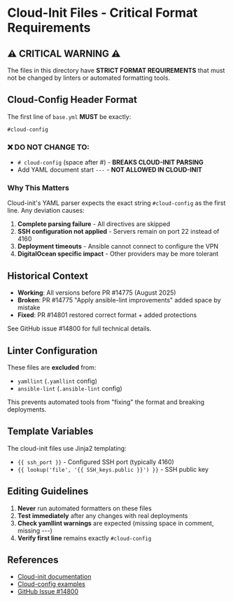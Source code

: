 # Cloud-Init Files - Critical Format Requirements

## ⚠️ CRITICAL WARNING ⚠️

The files in this directory have **STRICT FORMAT REQUIREMENTS** that must not be changed by linters or automated formatting tools.

## Cloud-Config Header Format

The first line of `base.yml` **MUST** be exactly:
```
#cloud-config
```

### ❌ DO NOT CHANGE TO:
- `# cloud-config` (space after #) - **BREAKS CLOUD-INIT PARSING**
- Add YAML document start `---` - **NOT ALLOWED IN CLOUD-INIT**

### Why This Matters

Cloud-init's YAML parser expects the exact string `#cloud-config` as the first line. Any deviation causes:

1. **Complete parsing failure** - All directives are skipped
2. **SSH configuration not applied** - Servers remain on port 22 instead of 4160
3. **Deployment timeouts** - Ansible cannot connect to configure the VPN
4. **DigitalOcean specific impact** - Other providers may be more tolerant

## Historical Context

- **Working**: All versions before PR #14775 (August 2025)  
- **Broken**: PR #14775 "Apply ansible-lint improvements" added space by mistake
- **Fixed**: PR #14801 restored correct format + added protections

See GitHub issue #14800 for full technical details.

## Linter Configuration

These files are **excluded** from:
- `yamllint` (`.yamllint` config)
- `ansible-lint` (`.ansible-lint` config)

This prevents automated tools from "fixing" the format and breaking deployments.

## Template Variables

The cloud-init files use Jinja2 templating:
- `{{ ssh_port }}` - Configured SSH port (typically 4160)
- `{{ lookup('file', '{{ SSH_keys.public }}') }}` - SSH public key

## Editing Guidelines

1. **Never** run automated formatters on these files
2. **Test immediately** after any changes with real deployments
3. **Check yamllint warnings** are expected (missing space in comment, missing ---)
4. **Verify first line** remains exactly `#cloud-config`

## References

- [Cloud-init documentation](https://cloudinit.readthedocs.io/)
- [Cloud-config examples](https://cloudinit.readthedocs.io/en/latest/reference/examples.html)
- [GitHub Issue #14800](https://github.com/trailofbits/algo/issues/14800)